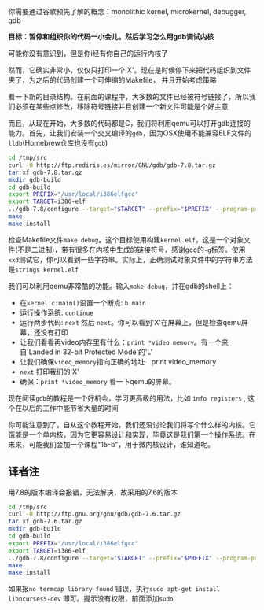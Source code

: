 你需要通过谷歌预先了解的概念：monolithic kernel, microkernel, debugger, gdb

**目标：暂停和组织你的代码一小会儿。然后学习怎么用gdb调试内核**

可能你没有意识到，但是你i经有你自己的运行内核了

然而，它确实非常小，仅仅只打印一个'X'。现在是时候停下来把代码组织到文件夹了，为之后的代码创建一个可伸缩的Makefile， 并且开始考虑策略

看一下新的目录结构。在前面的课程中，大多数的文件已经被符号链接了，所以我们必须在某些点修改，移除符号链接并且创建一个新文件可能是个好主意

而且，从现在开始，大多数的代码都是C，我们将利用qemu可以打开gdb连接的能力。首先，让我们安装一个交叉编译的`gdb`，因为OSX使用不能兼容ELF文件的`lldb`(Homebrew仓库也没有`gdb`)

```bash
cd /tmp/src
curl -O http://ftp.rediris.es/mirror/GNU/gdb/gdb-7.8.tar.gz
tar xf gdb-7.8.tar.gz
mkdir gdb-build
cd gdb-build
export PREFIX="/usr/local/i386elfgcc"
export TARGET=i386-elf
../gdb-7.8/configure --target="$TARGET" --prefix="$PREFIX" --program-prefix=i386-elf-
make
make install
```

检查Makefile文件`make debug`。这个目标使用构建`kernel.elf`，这是一个对象文件(不是二进制)，带有很多在内核中生成的链接符号，感谢gcc的`-g`标签。使用`xxd`测试它，你可以看到一些字符串。实际上，正确测试对象文件中的字符串方法是`strings kernel.elf`

我们可以利用qemu非常酷的功能。输入`make debug`，并在gdb的shell上：
- 在`kernel.c:main()`设置一个断点: `b main`
- 运行操作系统: `continue`
- 运行两步代码: `next` 然后 `next`。你可以看到'X'在屏幕上，但是检查qemu屏幕，还没有打印
- 让我们看看再video内存里有什么：`print *video_memory`。有一个来自'Landed in 32-bit Protected Mode'的'L'
- 让我们确保`video_memory`指向正确的地址：print video_memory
- `next` 打印我们的'X'
- 确保：`print *video_memory` 看一下qemu的屏幕。

现在阅读`gdb`的教程是一个好机会，学习更高级的用法，比如 `info registers` , 这个在以后的工作中能节省大量的时间

你可能注意到了，自从这个教程开始，我们还没讨论我们将写个什么样的内核。它饿能是一个单内核，因为它更容易设计和实现，毕竟这是我们第一个操作系统。在未来，可能我们会加一个课程"15-b"，用于微内核设计，谁知道呢。

译者注
--------
用7.8的版本编译会报错，无法解决，故采用的7.6的版本
```bash
cd /tmp/src
curl -O http://ftp.gnu.org/gnu/gdb/gdb-7.6.tar.gz
tar xf gdb-7.6.tar.gz
mkdir gdb-build
cd gdb-build
export PREFIX="/usr/local/i386elfgcc"
export TARGET=i386-elf
../gdb-7.8/configure --target="$TARGET" --prefix="$PREFIX" --program-prefix=i386-elf- --disable-werror
make
make install
```

如果报`no termcap library found` 错误，执行`sudo apt-get install libncurses5-dev` 即可。提示没有权限，前面添加`sudo`